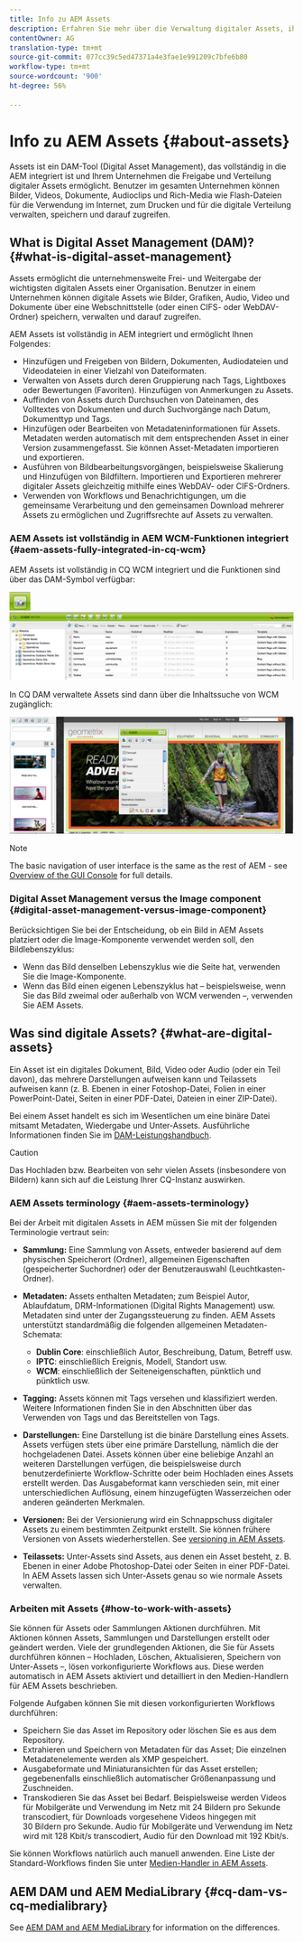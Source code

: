 ```yaml
---
title: Info zu AEM Assets
description: Erfahren Sie mehr über die Verwaltung digitaler Assets, ihre Anwendungsfälle und das Asset-Angebot der Adobe.
contentOwner: AG
translation-type: tm+mt
source-git-commit: 077cc39c5ed47371a4e3fae1e991209c7bfe6b80
workflow-type: tm+mt
source-wordcount: '900'
ht-degree: 56%

---
```



# Info zu AEM Assets {#about-assets}

Assets ist ein DAM-Tool (Digital Asset Management), das vollständig in die AEM integriert ist und Ihrem Unternehmen die Freigabe und Verteilung digitaler Assets ermöglicht. Benutzer im gesamten Unternehmen können Bilder, Videos, Dokumente, Audioclips und Rich-Media wie Flash-Dateien für die Verwendung im Internet, zum Drucken und für die digitale Verteilung verwalten, speichern und darauf zugreifen.

## What is Digital Asset Management (DAM)? {#what-is-digital-asset-management}

Assets ermöglicht die unternehmensweite Frei- und Weitergabe der wichtigsten digitalen Assets einer Organisation. Benutzer in einem Unternehmen können digitale Assets wie Bilder, Grafiken, Audio, Video und Dokumente über eine Webschnittstelle (oder einen CIFS- oder WebDAV-Ordner) speichern, verwalten und darauf zugreifen.

AEM Assets ist vollständig in AEM integriert und ermöglicht Ihnen Folgendes:

* Hinzufügen und Freigeben von Bildern, Dokumenten, Audiodateien und Videodateien in einer Vielzahl von Dateiformaten.
* Verwalten von Assets durch deren Gruppierung nach Tags, Lightboxes oder Bewertungen (Favoriten). Hinzufügen von Anmerkungen zu Assets.
* Auffinden von Assets durch Durchsuchen von Dateinamen, des Volltextes von Dokumenten und durch Suchvorgänge nach Datum, Dokumenttyp und Tags.
* Hinzufügen oder Bearbeiten von Metadateninformationen für Assets. Metadaten werden automatisch mit dem entsprechenden Asset in einer Version zusammengefasst. Sie können Asset-Metadaten importieren und exportieren.
* Ausführen von Bildbearbeitungsvorgängen, beispielsweise Skalierung und Hinzufügen von Bildfiltern. Importieren und Exportieren mehrerer digitaler Assets gleichzeitig mithilfe eines WebDAV- oder CIFS-Ordners.
* Verwenden von Workflows und Benachrichtigungen, um die gemeinsame Verarbeitung und den gemeinsamen Download mehrerer Assets zu ermöglichen und Zugriffsrechte auf Assets zu verwalten.

### AEM Assets ist vollständig in AEM WCM-Funktionen integriert {#aem-assets-fully-integrated-in-cq-wcm}

AEM Assets ist vollständig in CQ WCM integriert und die Funktionen sind über das DAM-Symbol verfügbar:

<!-- TBD: Update image for branding -->

![screen_shot_2012-04-17at15946pm](assets/screen_shot_2012-04-17at15946pm.png) ![screen_shot_2012-04-17at20100pm](assets/screen_shot_2012-04-17at20100pm.png)

In CQ DAM verwaltete Assets sind dann über die Inhaltssuche von WCM zugänglich:

<!-- TBD: Update image for branding -->

![screen_shot_2012-04-17at20214pm](assets/screen_shot_2012-04-17at20214pm.png)

>[!NOTE]
>
>The basic navigation of user interface is the same as the rest of AEM - see [Overview of the GUI Console](/help/sites-authoring/qg-page-authoring.md) for full details.

### Digital Asset Management versus the Image component {#digital-asset-management-versus-image-component}

Berücksichtigen Sie bei der Entscheidung, ob ein Bild in AEM Assets platziert oder die Image-Komponente verwendet werden soll, den Bildlebenszyklus:

* Wenn das Bild denselben Lebenszyklus wie die Seite hat, verwenden Sie die Image-Komponente.
* Wenn das Bild einen eigenen Lebenszyklus hat – beispielsweise, wenn Sie das Bild zweimal oder außerhalb von WCM verwenden –, verwenden Sie AEM Assets.

## Was sind digitale Assets? {#what-are-digital-assets}

Ein Asset ist ein digitales Dokument, Bild, Video oder Audio (oder ein Teil davon), das mehrere Darstellungen aufweisen kann und Teilassets aufweisen kann (z. B. Ebenen in einer Fotoshop-Datei, Folien in einer PowerPoint-Datei, Seiten in einer PDF-Datei, Dateien in einer ZIP-Datei).

Bei einem Asset handelt es sich im Wesentlichen um eine binäre Datei mitsamt Metadaten, Wiedergabe und Unter-Assets. Ausführliche Informationen finden Sie im [DAM-Leistungshandbuch](/help/sites-deploying/assets-performance-sizing.md).

>[!CAUTION]
>
>Das Hochladen bzw. Bearbeiten von sehr vielen Assets (insbesondere von Bildern) kann sich auf die Leistung Ihrer CQ-Instanz auswirken.

### AEM Assets terminology {#aem-assets-terminology}

Bei der Arbeit mit digitalen Assets in AEM müssen Sie mit der folgenden Terminologie vertraut sein:

* **Sammlung:** Eine Sammlung von Assets, entweder basierend auf dem physischen Speicherort (Ordner), allgemeinen Eigenschaften (gespeicherter Suchordner) oder der Benutzerauswahl (Leuchtkasten-Ordner).

* **Metadaten:** Assets enthalten Metadaten; zum Beispiel Autor, Ablaufdatum, DRM-Informationen (Digital Rights Management) usw. Metadaten sind unter der Zugangssteuerung zu finden. AEM Assets unterstützt standardmäßig die folgenden allgemeinen Metadaten-Schemata:

   * **Dublin Core**: einschließlich Autor, Beschreibung, Datum, Betreff usw.
   * **IPTC**: einschließlich Ereignis, Modell, Standort usw.
   * **WCM**: einschließlich der Seiteneigenschaften, pünktlich und pünktlich usw.

* **Tagging:** Assets können mit Tags versehen und klassifiziert werden. Weitere Informationen finden Sie in den Abschnitten über das Verwenden von Tags und das Bereitstellen von Tags.

* **Darstellungen:** Eine Darstellung ist die binäre Darstellung eines Assets. Assets verfügen stets über eine primäre Darstellung, nämlich die der hochgeladenen Datei. Assets können über eine beliebige Anzahl an weiteren Darstellungen verfügen, die beispielsweise durch benutzerdefinierte Workflow-Schritte oder beim Hochladen eines Assets erstellt werden. Das Ausgabeformat kann verschieden sein, mit einer unterschiedlichen Auflösung, einem hinzugefügten Wasserzeichen oder anderen geänderten Merkmalen.

* **Versionen:** Bei der Versionierung wird ein Schnappschuss digitaler Assets zu einem bestimmten Zeitpunkt erstellt. Sie können frühere Versionen von Assets wiederherstellen. See [versioning in AEM Assets](managing-assets-touch-ui.md#asset-versioning).

* **Teilassets:** Unter-Assets sind Assets, aus denen ein Asset besteht, z. B. Ebenen in einer Adobe Photoshop-Datei oder Seiten in einer PDF-Datei. In AEM Assets lassen sich Unter-Assets genau so wie normale Assets verwalten.

### Arbeiten mit Assets {#how-to-work-with-assets}

Sie können für Assets oder Sammlungen Aktionen durchführen. Mit Aktionen können Assets, Sammlungen und Darstellungen erstellt oder geändert werden. Viele der grundlegenden Aktionen, die Sie für Assets durchführen können – Hochladen, Löschen, Aktualisieren, Speichern von Unter-Assets –, lösen vorkonfigurierte Workflows aus. Diese werden automatisch in AEM Assets aktiviert und detailliert in den Medien-Handlern für AEM Assets beschrieben.

Folgende Aufgaben können Sie mit diesen vorkonfigurierten Workflows durchführen:

* Speichern Sie das Asset im Repository oder löschen Sie es aus dem Repository.
* Extrahieren und Speichern von Metadaten für das Asset; Die einzelnen Metadatenelemente werden als XMP gespeichert.
* Ausgabeformate und Miniaturansichten für das Asset erstellen; gegebenenfalls einschließlich automatischer Größenanpassung und Zuschneiden.
* Transkodieren Sie das Asset bei Bedarf. Beispielsweise werden Videos für Mobilgeräte und Verwendung im Netz mit 24 Bildern pro Sekunde transcodiert, für Downloads vorgesehene Videos hingegen mit 30 Bildern pro Sekunde. Audio für Mobilgeräte und Verwendung im Netz wird mit 128 Kbit/s transcodiert, Audio für den Download mit 192 Kbit/s.

Sie können Workflows natürlich auch manuell anwenden. Eine Liste der Standard-Workflows finden Sie unter [Medien-Handler in AEM Assets](media-handlers.md).

## AEM DAM und AEM MediaLibrary {#cq-dam-vs-cq-medialibrary}

See [AEM DAM and AEM MediaLibrary](medialibrary.md) for information on the differences.
